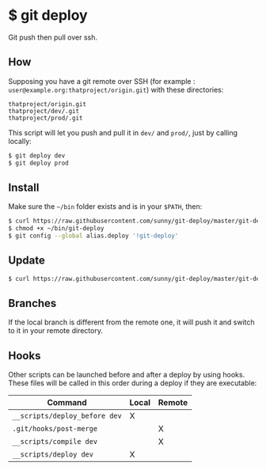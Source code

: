 $ git deploy
============

Git push then pull over ssh.

How
---

Supposing you have a git remote over SSH
(for example : `user@example.org:thatproject/origin.git`)
with these directories:

    thatproject/origin.git
    thatproject/dev/.git
    thatproject/prod/.git

This script will let you push and pull it in `dev/` and `prod/`, just by calling locally:

```sh
$ git deploy dev
$ git deploy prod
```


Install
-------

Make sure the `~/bin` folder exists and is in your `$PATH`, then:

```sh
$ curl https://raw.githubusercontent.com/sunny/git-deploy/master/git-deploy.sh > ~/bin/git-deploy
$ chmod +x ~/bin/git-deploy
$ git config --global alias.deploy '!git-deploy'
```

Update
------

```sh
$ curl https://raw.githubusercontent.com/sunny/git-deploy/master/git-deploy.sh > ~/bin/git-deploy
```

Branches
--------

If the local branch is different from the remote one, it will push it and switch to it
in your remote directory.


Hooks
-----

Other scripts can be launched before and after a deploy by using hooks.
These files will be called in this order during a deploy if they are executable:

| Command | Local | Remote |
| --------- | ------ | ------- |
| `__scripts/deploy_before dev` | X | |
| `.git/hooks/post-merge` | | X |
| `__scripts/compile dev` | | X |
| `__scripts/deploy dev` | X | |
